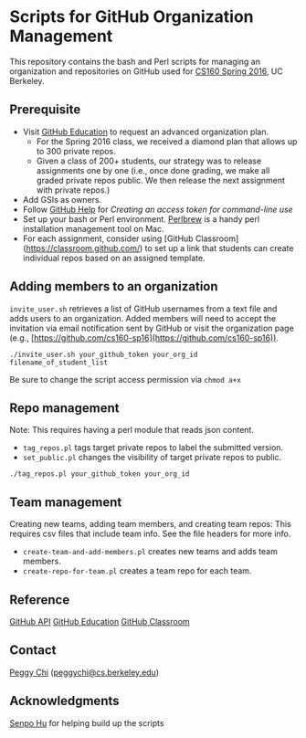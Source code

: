 # Scripts for GitHub Organization Management

This repository contains the bash and Perl scripts for managing an
organization and repositories on GitHub used for [CS160 Spring
2016](http://teaching.paulos.net/cs160_SP2016/), UC Berkeley.

## Prerequisite

* Visit [GitHub Education](https://education.github.com/) to request an
advanced organization plan.
  * For the Spring 2016 class, we received a diamond plan that allows up to 300
private repos.
  * Given a class of 200+ students, our strategy was to release assignments one
by one (i.e., once done grading, we make all graded private repos public. We
then release the next assignment with private repos.)
* Add GSIs as owners.
* Follow [GitHub
Help](https://help.github.com/articles/creating-an-access-token-for-command-line-use/) for _Creating an access token for command-line use_
* Set up your bash or Perl environment. [Perlbrew](http://perlbrew.pl/) is a
handy perl installation management tool on Mac.
* For each assignment, consider using [GitHub Classroom]
(https://classroom.github.com/) to set up a link that students can create
individual repos based on an assigned template.

## Adding members to an organization

`invite_user.sh` retrieves a list of GitHub usernames from a text
file and adds users to an organization. Added members will need to
accept the invitation via email notification sent by GitHub or visit the
organization page (e.g.,
[https://github.com/cs160-sp16](https://github.com/cs160-sp16)).

```
./invite_user.sh your_github_token your_org_id filename_of_student_list
```

Be sure to change the script access permission via `chmod a+x`

## Repo management

Note: This requires having a perl module that reads json content.

* `tag_repos.pl` tags target private repos to label the submitted version.
* `set_public.pl` changes the visibility of target private repos to public.

```
./tag_repos.pl your_github_token your_org_id
```

## Team management

Creating new teams, adding team members, and creating team repos: This requires
csv files that include team info. See the file headers for more info.

* `create-team-and-add-members.pl` creates new teams and adds team members.
* `create-repo-for-team.pl` creates a team repo for each team.

## Reference

[GitHub API](https://developer.github.com/v3/)
[GitHub Education](https://education.github.com/)
[GitHub Classroom](https://classroom.github.com/)

## Contact

[Peggy Chi](https://github.com/peggychi/) (peggychi@cs.berkeley.edu)

## Acknowledgments

[Senpo Hu](https://github.com/senpo) for helping build up the scripts
